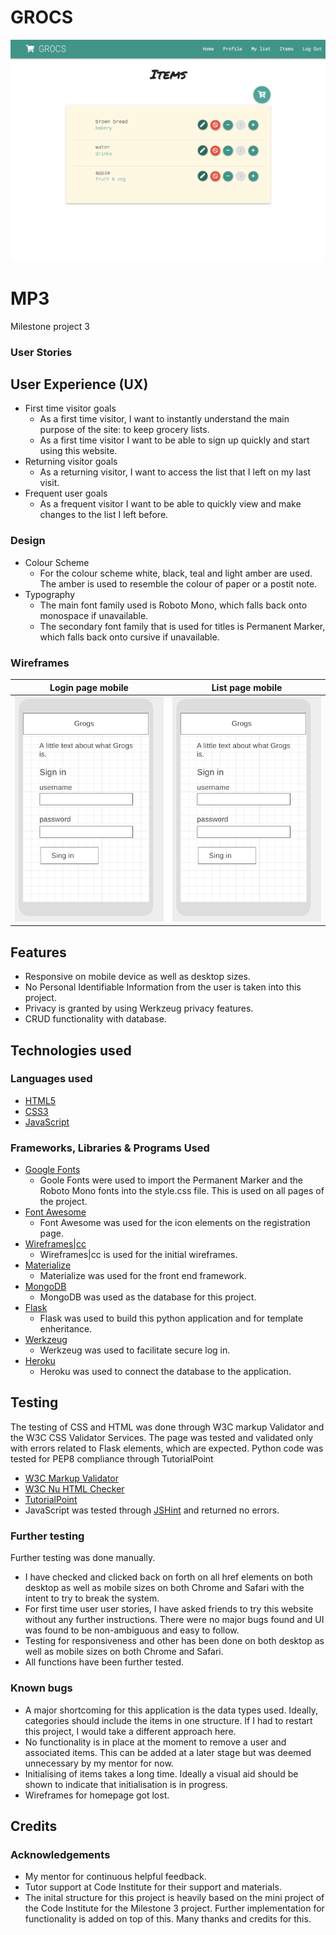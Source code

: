 # GROCS

![screenshot landing desktop](assets/img/screenshots/screenshot_items_desktop.png)

# MP3
Milestone project 3

### User Stories

## User Experience (UX)
* First time visitor goals
	* As a first time visitor, I want to instantly understand the main purpose of the site: to keep grocery lists.
	* As a first time visitor I want to be able to sign up quickly and start using this website.
* Returning visitor goals
	* As a returning visitor, I want to access the list that I left on my last visit. 
* Frequent user goals
	* As a frequent visitor I want to be able to quickly view and make changes to the list I left before. 

### Design
* Colour Scheme
	* For the colour scheme white, black, teal and light amber are used. The amber is used to resemble the colour of paper or a postit note. 
* Typography
	* The main font family used is Roboto Mono, which falls back onto monospace if unavailable. 
	* The secondary font family that is used for titles is Permanent Marker, which falls back onto cursive if unavailable. 


### Wireframes
| Login page mobile | List page mobile |
| ---------------- | --------------- |
| ![Login page mobile](assets/img/wireframes/wireframe_mobile_main.png) | ![homepage wireframe mobile](assets/img/wireframes/wireframe_mobile_main.png) |

## Features
* Responsive on mobile device as well as desktop sizes.
* No Personal Identifiable Information from the user is taken into this project. 
* Privacy is granted by using Werkzeug privacy features.
* CRUD functionality with database.  


## Technologies used

### Languages used
* [HTML5](https://en.wikipedia.org/wiki/HTML5)
* [CSS3](https://en.wikipedia.org/wiki/Cascading_Style_Sheets)
* [JavaScript](https://en.wikipedia.org/wiki/JavaScript)

### Frameworks, Libraries & Programs Used
* [Google Fonts](https://fonts.google.com/)
	* Goole Fonts were used to import the Permanent Marker and the Roboto Mono fonts into the style.css file. This is used on all pages of the project.
* [Font Awesome](https://fontawesome.com/)
	* Font Awesome was used for the icon elements on the registration page.
* [Wireframes|cc](https://wireframe.cc)
	* Wireframes|cc is used for the initial wireframes.
* [Materialize](https://materializecss.com)
	* Materialize was used for the front end framework. 
* [MongoDB](https://www.mongodb.com/)
	* MongoDB was used as the database for this project.
* [Flask](https://flask.palletsprojects.com/en/2.0.x/)
	* Flask was used to build this python application and for template enheritance. 
* [Werkzeug](https://pypi.org/project/Werkzeug/)
	* Werkzeug was used to facilitate secure log in.
* [Heroku](http://www.heroku.com)
	* Heroku was used to connect the database to the application.

## Testing

The testing of CSS and HTML was done through W3C markup Validator and the W3C CSS Validator Services. The page was tested and validated only with errors related to Flask elements, which are expected. Python code was tested for PEP8 compliance through TutorialPoint

* [W3C Markup Validator](https://jigsaw.w3.org/css-validator/#validate_by_input)
* [W3C Nu HTML Checker](https://validator.w3.org/nu/#textarea)
* [TutorialPoint](https://www.tutorialspoint.com/online_python_formatter.htm)
* JavaScript was tested through [JSHint](https://jshint.com) and returned no errors.

### Further testing

Further testing was done manually.
* I have checked and clicked back on forth on all href elements on both desktop as well as mobile sizes on both Chrome and Safari with the intent to try to break the system.
* For first time user user stories, I have asked friends to try this website without any further instructions. There were no major bugs found and UI was found to be non-ambiguous and easy to follow.
* Testing for responsiveness and other has been done on both desktop as well as mobile sizes on both Chrome and Safari.
* All functions have been further tested.

### Known bugs
* A major shortcoming for this application is the data types used. Ideally, categories should include the items in one structure. If I had to restart this project, I would take a different approach here.
* No functionality is in place at the moment to remove a user and associated items. This can be added at a later stage but was deemed unnecessary by my mentor for now.
* Initialising of items takes a long time. Ideally a visual aid should be shown to indicate that initialisation is in progress.
* Wireframes for homepage got lost.

## Credits

### Acknowledgements
* My mentor for continuous helpful feedback.
* Tutor support at Code Institute for their support and materials.
* The inital structure for this project is heavily based on the mini project of the Code Institute for the Milestone 3 project. Further implementation for functionality is added on top of this. Many thanks and credits for this. 